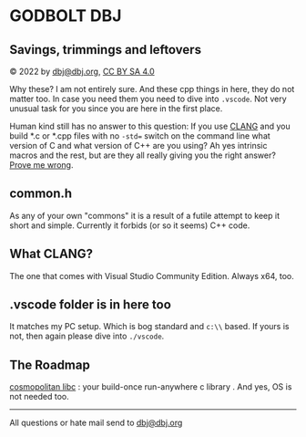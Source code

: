 # GODBOLT DBJ 
## Savings, trimmings and leftovers

&copy; 2022 by dbj@dbj.org, [CC BY SA 4.0](https://creativecommons.org/licenses/by-sa/4.0/)

Why these? I am not entirely sure. And these cpp things in here, they do not matter too. In case you need them you need to dive into `.vscode`. Not very unusual task for you since you are here in the first place.

Human kind still has no answer to this question: If you use [CLANG](https://en.wikipedia.org/wiki/Clang) and you build *.c or *.cpp files with no `-std=` switch on the command line what version of C and what version of C++ are you using? Ah yes intrinsic macros and the rest, but are they all really giving you the right answer? [Prove me wrong](https://releases.llvm.org/15.0.0/tools/clang/docs/UsersManual.html#c-language-features).

## common.h

As any of your own "commons" it is a result of a futile attempt to keep it short and simple. Currently it forbids (or so it seems) C++ code.

## What CLANG?

The one that comes with Visual Studio Community Edition. Always x64, too.

## .vscode folder is in here too

It matches my PC setup. Which is bog standard and `c:\\` based. If yours is not, then again please dive into `./vscode`.

## The Roadmap
[cosmopolitan libc](https://justine.lol/cosmopolitan/windows-compiling.html) : your build-once run-anywhere c library . And yes, OS is not needed too.

--- 

All questions or hate mail send to dbj@dbj.org